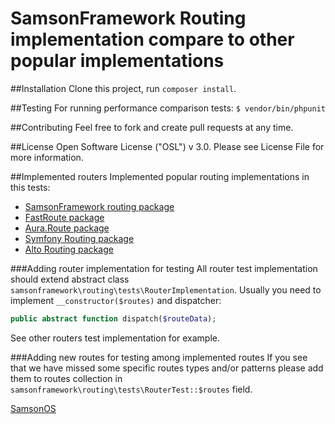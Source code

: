# SamsonFramework Routing implementation compare to other popular implementations

##Installation
Clone this project, run ```composer install```.

##Testing
For running performance comparison tests:
```$ vendor/bin/phpunit```

##Contributing
Feel free to fork and create pull requests at any time. 

##License
Open Software License ("OSL") v 3.0. Please see License File for more information.

##Implemented routers
Implemented popular routing implementations in this tests: 
* [SamsonFramework routing package](http://github.com/samsonframework/routing)
* [FastRoute package](http://github.com/nikic/FastRoute)
* [Aura.Route package](http://github.com/auraphp/Aura.Router)
* [Symfony Routing package](http://github.com/symfony/routing)
* [Alto Routing package](http://github.com/dannyvankooten/AltoRouter)

###Adding router implementation for testing
All router test implementation should extend abstract class ```samsonframework\routing\tests\RouterImplementation```.
Usually you need to implement ```__constructor($routes)``` and dispatcher:
```php
public abstract function dispatch($routeData);
```
See other routers test implementation for example.

###Adding new routes for testing among implemented routes
If you see that we have missed some specific routes types and/or patterns please add them to routes collection
in ```samsonframework\routing\tests\RouterTest::$routes``` field.

[SamsonOS](http://samsonos.com)
